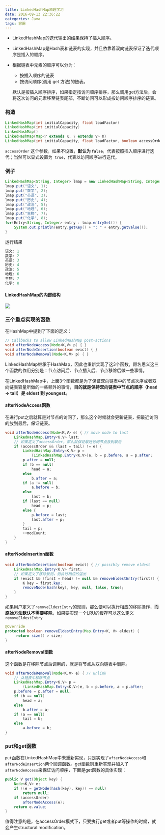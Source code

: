 ```yaml
---
title: LinkedHashMap原理学习
date: 2016-09-13 22:36:22
categories: Java
tags: 容器
---
```


- LinkedHashMap的迭代输出的结果保持了插入顺序。    
- LinkedHashMap是Hash表和链表的实现，并且依靠着双向链表保证了迭代顺序是插入的顺序。      
- 根据链表中元素的顺序可以分为：    

    - 按插入顺序的链表   
    - 按访问顺序(调用 get 方法)的链表。   

    默认是按插入顺序排序，如果指定按访问顺序排序，那么调用get方法后，会将这次访问的元素移至链表尾部，不断访问可以形成按访问顺序排序的链表。      


<!-- more -->

### 构造   

```java    
LinkedHashMap(int initialCapacity, float loadFactor)   
LinkedHashMap(int initialCapacity)   
LinkedHashMap()   
LinkedHashMap(Map<? extends K, ? extends V> m)   
LinkedHashMap(int initialCapacity, float loadFactor, boolean accessOrder)
```

`accessOrder` 这个参数，如果不设置，**默认为 `false`**，代表按照插入顺序进行迭代；当然可以显式设置为` true`，代表以访问顺序进行迭代。      

### 例子   

```java   
LinkedHashMap<String, Integer> lmap = new LinkedHashMap<String, Integer>();
lmap.put("语文", 1);
lmap.put("数学", 2);
lmap.put("英语", 3);
lmap.put("历史", 4);
lmap.put("政治", 5);
lmap.put("地理", 6);
lmap.put("生物", 7);
lmap.put("化学", 8);
for(Entry<String, Integer> entry : lmap.entrySet()) {
    System.out.println(entry.getKey() + ": " + entry.getValue());
}
```

运行结果    

```java  
语文: 1
数学: 2
英语: 3
历史: 4
政治: 5
地理: 6
生物: 7
化学: 8
```

#### LinkedHashMap的内部结构   

![](https://cloud.githubusercontent.com/assets/1736354/6981649/03eb9014-da38-11e4-9cbf-03d9c21f05f2.png)        


### 三个重点实现的函数   

在HashMap中提到了下面的定义：   

```java   
// Callbacks to allow LinkedHashMap post-actions
void afterNodeAccess(Node<K,V> p) { }
void afterNodeInsertion(boolean evict) { }
void afterNodeRemoval(Node<K,V> p) { }
```

LinkedHashMap继承于HashMap，因此也重新实现了这3个函数，顾名思义这三个函数的作用分别是：节点访问后、节点插入后、节点移除后做一些事情。     

在LinkedHashMap中，上面3个函数都是为了保证双向链表中的节点次序或者双向链表容量所做的一些额外的事情，**目的就是保持双向链表中节点的顺序（head -> tail）是 eldest 到 youngest。**       

#### afterNodeAccess函数   

在进行put之后就算是对节点的访问了，那么这个时候就会更新链表，把最近访问的放到最后，保证链表。     

```java  
void afterNodeAccess(Node<K,V> e) { // move node to last
    LinkedHashMap.Entry<K,V> last;
    // 如果定义了accessOrder，那么就保证最近访问节点放到最后
    if (accessOrder && (last = tail) != e) {
        LinkedHashMap.Entry<K,V> p =
            (LinkedHashMap.Entry<K,V>)e, b = p.before, a = p.after;
        p.after = null;
        if (b == null)
            head = a;
        else
            b.after = a;
        if (a != null)
            a.before = b;
        else
            last = b;
        if (last == null)
            head = p;
        else {
            p.before = last;
            last.after = p;
        }
        tail = p;
        ++modCount;
    }
}
```

#### afterNodeInsertion函数   

```java  
void afterNodeInsertion(boolean evict) { // possibly remove eldest
    LinkedHashMap.Entry<K,V> first;
    // 如果定义了移除规则，则执行相应的溢出
    if (evict && (first = head) != null && removeEldestEntry(first)) {
        K key = first.key;
        removeNode(hash(key), key, null, false, true);
    }
}
```

如果用户定义了`removeEldestEntry`的规则，那么便可以执行相应的移除操作，**而原始方法默认不需要移除**，如果要实现一个LRU的缓存可以这么定义`removeEldestEntry`          

```java   
@Override
protected boolean removeEldestEntry(Map.Entry<K, V> eldest) {
     return size() > size;
}
```

#### afterNodeRemoval函数     

这个函数是在移除节点后调用的，就是将节点从双向链表中删除。   

```java   
void afterNodeRemoval(Node<K,V> e) { // unlink
    // 从链表中移除节点
    LinkedHashMap.Entry<K,V> p =
        (LinkedHashMap.Entry<K,V>)e, b = p.before, a = p.after;
    p.before = p.after = null;
    if (b == null)
        head = a;
    else
        b.after = a;
    if (a == null)
        tail = b;
    else
        a.before = b;
}
```

### put和get函数      

`put`函数在LinkedHashMap中未重新实现，只是实现了`afterNodeAccess`和`afterNodeInsertion`两个回调函数。get函数则重新实现并加入了`afterNodeAccess`来保证访问顺序，下面是get函数的具体实现：       

```java   
public V get(Object key) {
    Node<K,V> e;
    if ((e = getNode(hash(key), key)) == null)
        return null;
    if (accessOrder)
        afterNodeAccess(e);
    return e.value;
}
```

值得注意的是，在accessOrder模式下，只要执行get或者put等操作的时候，就会产生structural modification。     












  


   

